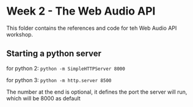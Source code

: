 # Week 2 - The Web Audio API
This folder contains the references and code for teh Web Audio API workshop.

## Starting a python server
for python 2: 
`python -m SimpleHTTPServer 8000`

for python 3: `python -m http.server 8500`

The number at the end is optional, it defines the port the server will run, which will be 8000 as default
